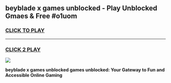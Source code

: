 
## beyblade x games unblocked - Play Unblocked Gmaes & Free #o1uom
<h3>
<a href="https://premium.freeplayer.one?title=beyblade_x_games_unblocked&ref=03M">CLICK TO PLAY</a></h3>
<hr>

<h3>
<a href="https://premium.freeplayer.one?title=beyblade_x_games_unblocked&ref=03M">CLICK 2 PLAY</a>
  
</h3>

<a href="https://premium.freeplayer.one?title=beyblade_x_games_unblocked&ref=03M"><img src="https://clearcache.store/games.png"></a>


**beyblade x games unblocked games unblocked: Your Gateway to Fun and Accessible Online Gaming**
